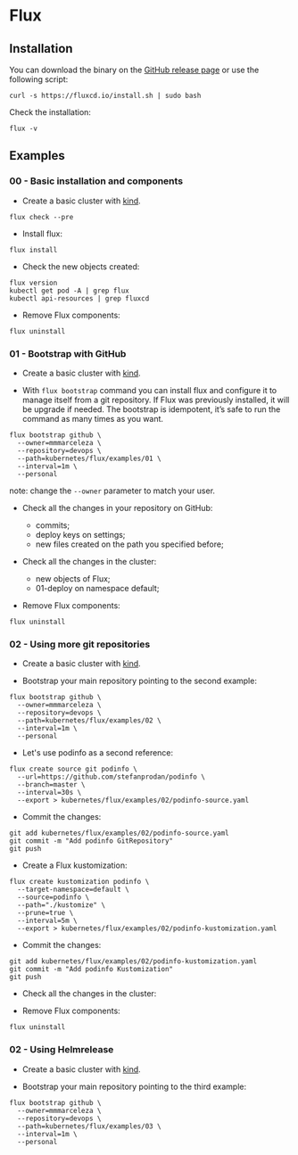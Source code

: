 # Flux


## Installation

You can download the binary on the [GitHub release page](https://github.com/fluxcd/flux2/releases) or use the following script:

```
curl -s https://fluxcd.io/install.sh | sudo bash
```

Check the installation:

```
flux -v
```

## Examples

### 00 - Basic installation and components

- Create a basic cluster with [kind](../kind/README.md).

```
flux check --pre
```

- Install flux:

```
flux install
```

- Check the new objects created:

```
flux version
kubectl get pod -A | grep flux
kubectl api-resources | grep fluxcd
```

- Remove Flux components:

```console
flux uninstall
```

### 01 - Bootstrap with GitHub

- Create a basic cluster with [kind](../kind/README.md).

- With `flux bootstrap` command you can install flux and configure it to manage itself from a git repository. If Flux was previously installed, it will be upgrade if needed. The bootstrap is idempotent, it’s safe to run the command as many times as you want. 

```
flux bootstrap github \
  --owner=mmmarceleza \
  --repository=devops \
  --path=kubernetes/flux/examples/01 \
  --interval=1m \
  --personal
```
note: change the `--owner` parameter to match your user.

- Check all the changes in your repository on GitHub:
  - commits;
  - deploy keys on settings;
  - new files created on the path you specified before;

- Check all the changes in the cluster:
  - new objects of Flux;
  - 01-deploy on namespace default;

- Remove Flux components:

```console
flux uninstall
```  


### 02 - Using more git repositories

- Create a basic cluster with [kind](../kind/README.md).

- Bootstrap your main repository pointing to the second example:

```
flux bootstrap github \
  --owner=mmmarceleza \
  --repository=devops \
  --path=kubernetes/flux/examples/02 \
  --interval=1m \
  --personal
```

- Let's use podinfo as a second reference:


```console
flux create source git podinfo \
  --url=https://github.com/stefanprodan/podinfo \
  --branch=master \
  --interval=30s \
  --export > kubernetes/flux/examples/02/podinfo-source.yaml
```

- Commit the changes:

```console
git add kubernetes/flux/examples/02/podinfo-source.yaml
git commit -m "Add podinfo GitRepository"
git push
```

- Create a Flux kustomization:

```console
flux create kustomization podinfo \
  --target-namespace=default \
  --source=podinfo \
  --path="./kustomize" \
  --prune=true \
  --interval=5m \
  --export > kubernetes/flux/examples/02/podinfo-kustomization.yaml
```

- Commit the changes:

```
git add kubernetes/flux/examples/02/podinfo-kustomization.yaml
git commit -m "Add podinfo Kustomization"
git push
```

- Check all the changes in the cluster:

- Remove Flux components:

```console
flux uninstall
``` 

### 02 - Using Helmrelease

- Create a basic cluster with [kind](../kind/README.md).

- Bootstrap your main repository pointing to the third example:

```
flux bootstrap github \
  --owner=mmmarceleza \
  --repository=devops \
  --path=kubernetes/flux/examples/03 \
  --interval=1m \
  --personal
```
